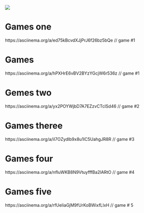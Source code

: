 <!DOCTYPE html>
<html lang="ru/en">
<a href="https://codeclimate.com/github/Gudvviin/frontend-project-lvl1/maintainability"><img src="https://api.codeclimate.com/v1/badges/9516922a0c070c4d257c/maintainability" /></a>
  <h1>Games one</h1>  
https://asciinema.org/a/ed75kBcvdXJjPrJ6f26bz5bQe // game #1
 <h1>Games </h1>  
https://asciinema.org/a/hPXHrE6vBV2BYzYGcjW6r536z // game #1
<h1>Gemes two</h1>  
https://asciinema.org/a/yx2POYWjbD7A7EZzvCTclSd46 // game #2
 <h1> Games theree</h1>  
https://asciinema.org/a/iI7OZydlb9x8u1lC5UahgJR8R // game #3
 <h1>Games four</h1>  
https://asciinema.org/a/nfIuWKB8N9VtuyfffBa2lARtO // game #4
 <h1>Games five</h1>  
https://asciinema.org/a/rfUeIiaGjM9fUrKoBWixfLlxH // game # 5
</html>